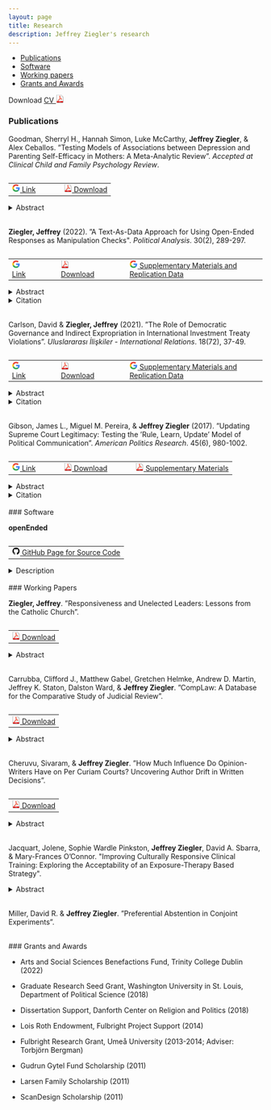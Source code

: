 ```yaml
---
layout: page
title: Research
description: Jeffrey Ziegler's research
---
```


<div class="navbar">
    <div class="navbar-inner">
        <ul class="nav">
            <li><a href="#publications">Publications</a></li>
	    <li><a href="#software">Software</a></li>
            <li><a href="#workingPapers">Working papers</a></li>
            <li><a href="#grants">Grants and Awards</a></li>
        </ul>
    </div>
</div>

Download <a href="https://www.dropbox.com/s/11wklrhabhnao5v/JeffZiegler_Public_CV.pdf?dl=0" target="_blank">	CV <img src="icons16/pdf-icon.png" alt="hi" class="inline"/> </a> <br/>

### <a name="publications"></a>Publications

Goodman, Sherryl H., Hannah Simon, Luke McCarthy, **Jeffrey Ziegler**, & Alex Ceballos. ”Testing Models of Associations between Depression and Parenting Self-Efficacy in Mothers: A Meta-Analytic Review”. *Accepted at Clinical Child and Family Psychology Review*.

<table align="left">
  <tr><td><a href="https://link.springer.com/article/10.1007/s10567-022-00398-0" target="_blank"> <img src="icons16/google-icon.png" alt="hi" class="inline"/> Link </a></td>
	  <td></td>	  <td></td>  <td></td>
	<td><a href="https://www.dropbox.com/s/6b9v0gmqcotudt7/CCFPR.pdf?dl=0" target="_blank"> <img src="icons16/pdf-icon.png" alt="hi" class="inline"/> Download</a></td></tr>
</table><br/>

<details><summary> Abstract </summary>
<br/><p>
Numerous cross-sectional studies confirm the long-theorized association between mothers’ depression and lower parenting self-efficacy (PSE) beliefs. However, cross-sectional studies leave unanswered the direction of this association: Does depression predict PSE? Does PSE predict depression? Are both true? Does the strength of the association between depression and PSE, regardless of the direction, generalize across participant characteristics and study design features? How stable is PSE over time? And how effective are interventions at enhancing PSE? To answer these questions, we conducted a meta-analytic review of longitudinal studies. With 35 eligible studies (22,698 participants), we found support for both models: there was a significant pooled effect of both depression on PSE and of PSE on depression, with nearly identical effect sizes (d = −0.21 and −0.22, respectively). The association was stronger in samples with mothers’ younger average age and studies that measured PSE among mothers relative to during pregnancy. We found a medium degree of stability in the index of PSE, d = 0.60. Finally, the estimated pooled effect size between being in an intervention group versus control group and PSE was 0.505. Overall, we found support for (1) bidirectional associations between depression and PSE in mothers, (2) the stability of PSE over time, and (3) the strength of the relationship between PSE and depression with intervention. These results suggest the importance of continuing to develop, test, and disseminate interventions to enhance PSE. We interpret these findings in the context of both depression and low PSE having serious consequences for child outcomes and maladaptive parenting.
</p><br/>
</details>
<br/>

**Ziegler, Jeffrey** (2022). ”A Text-As-Data Approach for Using Open-Ended Responses as Manipulation Checks". *Political Analysis*. 30(2), 289-297.

<table align="left">
  <tr><td><a href="https://www.cambridge.org/core/journals/political-analysis/article/abs/textasdata-approach-for-using-openended-responses-as-manipulation-checks/C0A94C4CC5D0ECC72E8A670050D76ED4#article" target="_blank"> <img src="icons16/google-icon.png" alt="hi" class="inline"/> Link </a></td>
	  <td></td>	  <td></td>  <td></td>
	<td><a href="https://osf.io/preprints/socarxiv/ztgpm/" target="_blank"> <img src="icons16/pdf-icon.png" alt="hi" class="inline"/> Download</a></td>
	  <td></td>	  <td></td>  <td></td>
	<td><a href="https://dataverse.harvard.edu/dataset.xhtml?persistentId=doi:10.7910/DVN/WXIRQN" target="_blank"> <img src="icons16/google-icon.png" alt="hi" class="inline"/> Supplementary Materials and Replication Data</a></td></tr>
</table><br/>

<details><summary> Abstract </summary>
<br/><p>
Participants that complete online surveys and experiments may be inattentive, which can hinder researchers’ ability to draw substantive or causal inferences. As such, many practitioners include multiple factual or instructional closed-ended manipulation checks to identify low-attention respondents. However, closed-ended manipulation checks are either correct or incorrect, which allows participants to more easily guess and it reduces the potential variation in attention between respondents. In response to these shortcomings, I develop an automatic and standardized methodology to measure attention that relies on the text that respondents provide in an open-ended manipulation check. There are multiple benefits to this approach. First, it provides a continuous measure of attention, which allows for greater variation between respondents. Second, it reduces the reliance on subjective, paid humans to analyze open-ended responses.  Last, I outline how to diagnose the impact of inattentive workers on the overall results, including how to assess the average treatment effect of those respondents that likely received the treatment. I provide easy-to-use software in R to implement these suggestions for open-ended manipulation checks.
</p><br/>
</details>
<details><summary> Citation </summary>
<p>
<br/>
<pre>
@article{ziegler2022,
  title={A Text-As-Data Approach for Using Open-Ended Responses as Manipulation Checks},
  author={Ziegler, Jeffrey},
  journal={Political Analysis},
  volume={30},
  number={2},
  pages={289--297},
  year={2022},
  publisher={Cambridge University Press}
}
</pre>
</p><br/>
</details>
<br/>

Carlson, David & **Ziegler, Jeffrey** (2021). ”The Role of Democratic Governance and Indirect Expropriation in International Investment Treaty
Violations”. *Uluslararası İlişkiler - International Relations*. 18(72), 37-49.

<table align="left">
  <tr><td><a href="https://www.uidergisi.com.tr/yazilar/the-role-of-democratic-governance-and-indirect-expropriation-in-international-investment-treaty-violations" target="_blank"> <img src="icons16/google-icon.png" alt="hi" class="inline"/> Link </a></td>
	  <td></td>	  <td></td>  <td></td>
	  <td><a href="https://osf.io/preprints/socarxiv/b7xp2/" target="_blank"> <img src="icons16/pdf-icon.png" alt="hi" class="inline"/> Download</a></td>
	  <td></td>	  <td></td>  <td></td>
	<td><a href="https://dataverse.harvard.edu/dataset.xhtml?persistentId=doi:10.7910/DVN/TBKLWV" target="_blank"> <img src="icons16/google-icon.png" alt="hi" class="inline"/> Supplementary Materials and Replication Data</a></td></tr>
</table><br/>

<details><summary> Abstract </summary>
<br/><p>
Democracies are thought to violate treaties less frequently than non-democracies, yet democracies violate bilateral investment treaties (BITs) more often. Though democratic governments may intend to meet their international obligations, and though democratic institutions provide greater political constraints to encourage compliance, investment agreements may conflict with the goal of maintaining domestic public support. Specifically, we argue that credible elections create strong incentives for governments to side with domestic voters over foreign business interests, and to pass legislation that violates investment agreements. We use a data set of BIT violation complaints that better captures potential indirect expropriation to confirm prior findings that show a difference in violations by regime type. Importantly, however, governments are only more likely to violate BITs as credible elections approach. The results suggest that the ability of voters to sanction leaders is an important mechanism that incentivizes governments to potentially violate investment treaties through indirect expropriation.
</p><br/>
</details>
<details><summary> Citation </summary>
<p>
<br/>
<pre>
@article{carlsonZiegler2021,
  title={The Role of Democratic Governance and Indirect Expropriation in International Investment Treaty Violations},
  author={Carlson, David and Ziegler, Jeffrey},
  journal={Uluslararas{\i} {\.I}li{\c{s}}kiler Dergisi},
  volume={18},
  number={72},
  pages={37--49},
  year={2021}
}
</pre>
</p><br/>
</details>
<br/>

Gibson, James L., Miguel M. Pereira, & **Jeffrey Ziegler** (2017). ”Updating Supreme Court Legitimacy: Testing
the ’Rule, Learn, Update’ Model of Political Communication”. *American Politics Research*. 45(6), 980-1002.

<table align="left">
  <tr><td><a href="http://journals.sagepub.com/doi/full/10.1177/1532673X17702353" target="_blank"> <img src="icons16/google-icon.png" alt="hi" class="inline"/> Link </a></td>
	  <td></td>	  <td></td>  <td></td>
	<td><a href="https://www.dropbox.com/s/1wq07kzo494s3pt/Gibson%2C%20Pereira%2C%20and%20Ziegler%202017.pdf?dl=0" target="_blank"> <img src="icons16/pdf-icon.png" alt="hi" class="inline"/> Download</a></td>
	  <td></td>	  <td></td>  <td></td>
	<td><a href="https://www.dropbox.com/s/gh0l4evmnd3xlj2/Appendix_Gibson%2C%20Pereira%2C%20and%20Ziegler%202017.pdf?dl=0" target="_blank"> <img src="icons16/pdf-icon.png" alt="hi" class="inline"/> Supplementary Materials</a></td></tr>
</table><br/>

<details><summary> Abstract </summary>
<p>
<br/>
One of the more important innovations in the study of how citizens assess the U.S. Supreme Court is the ideological updating model, which assumes that citizens grant legitimacy to the institution according to the perceived distance between themselves and the Court on a unidimensional ideological (liberal–conservative) continuum. Under this model, citizens are also said to update this calculation with every new salient Supreme Court decision. The model’s requirements, however, do not seem to square with the long-established view that Americans are largely innocent of ideology. Here, we conduct an audit of the model’s mechanisms using a series of empirical tests applied to a nationally representative sample. Our general conclusion is that the ideological updating model, especially when supplemented with the requirement that citizens must become aware of Court decisions, simply does not square with the realities of American politics. Students of Supreme Court legitimacy may therefore want to search for other theories of legitimacy updating.
<br/>
</p>
</details>

<details><summary> Citation </summary>
<p>
<br/>
<pre>
@article{gibsonPereiraZiegler2017,
  title={Updating Supreme Court Legitimacy: Testing the “Rule, Learn, Update” Model of Political Communication},
  author={Gibson, James L. and Pereira, Miguel M. and Ziegler, Jeffrey},
  journal={American Politics Research},
  volume={45},
  number={6},
  pages={980--1002},
  year={2017},
}
</pre>
</p><br/>
</details>
<br/>
### <a name="software"></a>Software

**openEnded**

<table align="left">
  <tr>
	<td><a href="https://github.com/jeffreyziegler/openEnded" target="_blank"> <img src="icons16/github-icon.png" alt="hi" class="inline"/> GitHub Page for Source Code</a></td>   </tr>
</table><br/>

<details><summary> Description </summary>
<br/><p>
Accompanying R package for "A Text-As-Data Approach for Using Open-Ended Responses as Manipulation Checks" to help researchers analyze manipulation checks that employ open-ended responses.
</p><br/>
</details>
<br/>
### <a name="workingPapers"></a>Working Papers

**Ziegler, Jeffrey**. ”Responsiveness and Unelected Leaders: Lessons from the Catholic Church”.

<table align="left">
  <tr>
	<td><a href="https://osf.io/preprints/socarxiv/kvz48/" target="_blank"> <img src="icons16/pdf-icon.png" alt="hi" class="inline"/> Download</a></td></tr>
</table><br/>

<details><summary> Abstract </summary>
<br/><p>
Are leaders responsive to their followers’ political preferences over time even when formal accountability mechanisms, such as elections, are weak or absent? I argue that unelected leaders have incentives to be responsive because they rely on dedicated members for legitimacy and support. I test this theory by examining the Catholic Church and its unelected leader, the pope. First, I analyze over 10,000 papal statements to confirm that the papacy is responsive to Catholics’ concerns. Second, I conduct survey experiments using nationally representative samples of Catholics in Brazil and Mexico to investigate how Catholics react to responsiveness. Catholics increase their organizational trust and participation when they receive papal messages that reflect their concerns, conditional on their existing commitment to the Church and their agreement with the Church on political issues. The evidence suggests that even in organizations without elections, leaders reaffirm members’ political interests because followers support organizations that are responsive.
</p><br/>
</details>
<br/>


Carrubba, Clifford J., Matthew Gabel, Gretchen Helmke, Andrew D. Martin, Jeffrey K. Staton, Dalston Ward, & **Jeffrey Ziegler**. ”CompLaw: A Database for the Comparative Study of Judicial Review”.


<table align="left">
  <tr>
	<td><a href="https://www.dropbox.com/s/76b2az59tm2p75l/BJPS_Final.pdf?dl=0" target="_blank"> <img src="icons16/pdf-icon.png" alt="hi" class="inline"/> Download</a></td></tr>
</table><br/>

<details><summary> Abstract </summary>
<br/><p>
A growing theoretical literature identifies how the process of constitutional review shapes judicial decision-making, legislative behavior, and even the constitutionality of legislation and executive actions. However, the empirical interrogation of these theoretical arguments is limited by the absence of a common protocol for coding constitutional review decisions across courts and time. We introduce such a coding protocol and database (CompLaw) of rulings by 42 constitutional courts. To illustrate the value of CompLaw, we examine a heretofore untested empirical implication about how review timing relates to rulings of unconstitutionality (Ward and Gabel, 2019). We first examine this relationship with a set of national constitutional courts in one year. We then conduct a more nuanced analysis of rulings by the French Constitutional Council over a 13-year period. Our data analysis highlights the benefits of CompLaw for scholars of judicial review.
</p><br/>
</details>
<br/>


Cheruvu, Sivaram, & **Jeffrey Ziegler**. ”How Much Influence Do Opinion-Writers Have on Per Curiam Courts? Uncovering Author Drift in Written Decisions”.

<table align="left">
  <tr>
	<td><a href="https://osf.io/preprints/socarxiv/y4w5c/" target="_blank"> <img src="icons16/pdf-icon.png" alt="hi" class="inline"/> Download</a></td></tr>
</table><br/>

<details><summary> Abstract </summary>
<br/><p>
Research assessing judges' political preferences typically focuses on courts that publish individual votes and opinions, yet many courts issue per curiam judgments that do not permit public dissent. To overcome this limitation, we use convolutional neural networks (CNNs) to model the variation in judges' expressed preferences from language in aggregated judgments. Specifically, we apply CNNs to analyze the written judgments of judges-rapporteur and opinions of advocates-general from the Court of Justice of the European Union. Along a pro/anti-EU dimension, we estimate how judgments differ within (1) each case to the advocate-general's opinion, providing a baseline for the case's legal merits, and (2) each judge-rapporteur, which measures how judges alter their writing across cases. Our results provide novel empirical support for theoretic models of European judicial decision-making: more pro-EU opinions driven by the Court, not the advocates-general or judge-rapporteur, are associated with larger chambers and stronger external signals of compliance.
</p><br/>
</details>
<br/>

Jacquart, Jolene, Sophie Wardle Pinkston, **Jeffrey Ziegler**, David A. Sbarra, & Mary-Frances O’Connor. "Improving Culturally Responsive Clinical Training: Exploring the Acceptability of an Exposure-Therapy Based Strategy".
<br/>
<details><summary> Abstract </summary>
<br/><p>
Introduction: In the context of clinical care, discussions concerning culture are important for providing inclusive and culturally responsive evidence-based treatments. The present study contributes to training and educating anti-racist psychologists by exploring a teaching strategy aimed at actively changing behaviors that may hinder rapport and therapeutic efficacy for clients of underrepresented and marginalized backgrounds. Drawing upon an extensively researched clinical intervention for the treatment of anxiety and fear—exposure therapy—the study explored the feasibility and acceptability of an exposure-based teaching strategy that intervenes on anxiety and avoidance behavior around multicultural discussions with clients. <br/>
<br/>	

Methods: A 2-arm randomized controlled pilot study was conducted with graduate trainees in clinical psychology or counseling to compare an interactive exposure-based workshop (IEB; n = 19) involving repeated simulated client interactions focused on cultural factors to a training-as-usual workshop (TAU; n = 16) involving an instructional video on the topic. Pre- and post-intervention simulated client interactions focusing on multicultural dialogue were used to assess the specific variables of interest. Trainee feedback was obtained post-intervention. <br/>
<br/>	

Results: IEB workshop attendees rated the workshop as more useful and reported they were more likely to recommend the workshop to a peer as compared TAU workshop attendees. Trainee feedback highlights the utility and desire for practice opportunities with client actors and opportunities for constructive feedback. <br/>
<br/>	
	
Conclusions: Findings provide initial support for the acceptability and feasibility of an exposure-based clinical training to challenge avoidance behaviors and increase engagement in discussions around cultural factors with clients. 
</p><br/>
</details>
<br/>


Miller, David R. & **Jeffrey Ziegler**. ”Preferential Abstention in Conjoint Experiments”.
<br/>


<br/>
### <a name="grants"></a>Grants and Awards

- Arts and Social Sciences Benefactions Fund, Trinity College Dublin (2022)

- Graduate Research Seed Grant, Washington University in St. Louis, Department of Political Science (2018)

- Dissertation Support, Danforth Center on Religion and Politics (2018)

- Lois Roth Endowment, Fulbright Project Support (2014)

- Fulbright Research Grant, Umeå University (2013-2014; Adviser: Torbjörn Bergman)

- Gudrun Gytel Fund Scholarship (2011)

- Larsen Family Scholarship (2011)

- ScanDesign Scholarship (2011)
